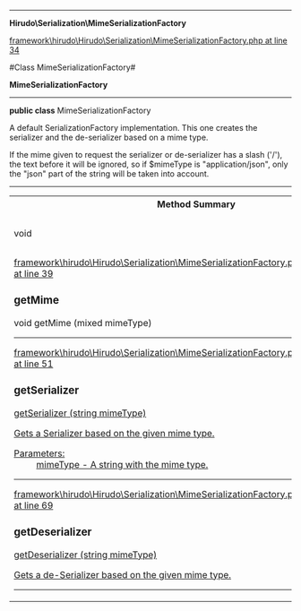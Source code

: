 

- - -

**Hirudo\Serialization\MimeSerializationFactory**


<a href="https://github.com/JeyDotC/Hirudo/blob/master/framework/hirudo/Hirudo/Serialization/MimeSerializationFactory.php#L34" target='_blank'>framework\hirudo\Hirudo\Serialization\MimeSerializationFactory.php at line 34</a>

#Class MimeSerializationFactory#

**MimeSerializationFactory**




- - -

<p><strong>public  class</strong> <span>MimeSerializationFactory</span></p>

<div class="comment" id="overview_description"><p>A default SerializationFactory implementation. This one creates
the serializer and the de-serializer based on a mime type.</p><p>If the mime given to request the serializer or de-serializer has a slash ('/'),
the text before it will be ignored, so if $mimeType is "application/json", only the
"json" part of the string will be taken into account.</p></div>



<hr />

<table id="summary_method">
<tr><th colspan="2">Method Summary</th></tr>
<tr>
<td><span class='k'></span> <span class='nx'>void</span></td>
<td class="description"><p class="name"><a href="#getmime">getMime</a>(mixed mimeType)</p></td>
</tr>
<tr>
<td><span class='k'></span> <span class='nx'><a href='https://github.com/JeyDotC/Hirudo-docs/blob/master/Hirudo/Serialization/EntitySerializerBase.md>EntitySerializerBase</a></span></td>
<td class="description"><p class="name"><a href="#getserializer">getSerializer</a>(string mimeType)</p><p class="description">Gets a Serializer based on the given mime type.</p></td>
</tr>
<tr>
<td><span class='k'></span> <span class='nx'><a href='https://github.com/JeyDotC/Hirudo-docs/blob/master/Hirudo/Serialization/EntityDeserializerBase.md>EntityDeserializerBase</a></span></td>
<td class="description"><p class="name"><a href="#getdeserializer">getDeserializer</a>(string mimeType)</p><p class="description">Gets a de-Serializer based on the given mime type.</p></td>
</tr>
</table>

<h2 id="detail_method">Method Detail</h2>

<a href="https://github.com/JeyDotC/Hirudo/blob/master/framework/hirudo/Hirudo/Serialization/MimeSerializationFactory.php#L39" target='_blank'>framework\hirudo\Hirudo\Serialization\MimeSerializationFactory.php at line 39</a>

<h3 id="getMime()">getMime</h3>
<span class='k'></span> <span class='nx'>void</span> <span class='nf'>getMime</span> (mixed mimeType)

<div class="details">

</div>

- - -


<a href="https://github.com/JeyDotC/Hirudo/blob/master/framework/hirudo/Hirudo/Serialization/MimeSerializationFactory.php#L51" target='_blank'>framework\hirudo\Hirudo\Serialization\MimeSerializationFactory.php at line 51</a>

<h3 id="getSerializer()">getSerializer</h3>
<span class='k'></span> <span class='nx'><a href='https://github.com/JeyDotC/Hirudo-docs/blob/master/Hirudo/Serialization/EntitySerializerBase.md>EntitySerializerBase</a></span> <span class='nf'>getSerializer</span> (string mimeType)

<div class="details">
<p>Gets a Serializer based on the given mime type.</p><dl>
<dt>Parameters:</dt>
<dd>mimeType - A string with the mime type.</dd>
</dl>

</div>

- - -


<a href="https://github.com/JeyDotC/Hirudo/blob/master/framework/hirudo/Hirudo/Serialization/MimeSerializationFactory.php#L69" target='_blank'>framework\hirudo\Hirudo\Serialization\MimeSerializationFactory.php at line 69</a>

<h3 id="getDeserializer()">getDeserializer</h3>
<span class='k'></span> <span class='nx'><a href='https://github.com/JeyDotC/Hirudo-docs/blob/master/Hirudo/Serialization/EntityDeserializerBase.md>EntityDeserializerBase</a></span> <span class='nf'>getDeserializer</span> (string mimeType)

<div class="details">
<p>Gets a de-Serializer based on the given mime type.</p>
</div>

- - -

